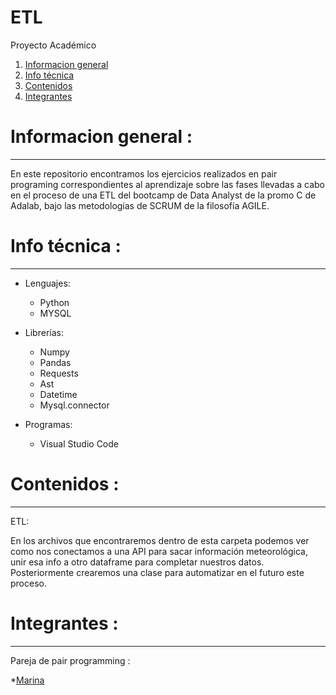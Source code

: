 # ETL
Proyecto Académico

1. [Informacion general](#informacion-general)
2. [Info técnica](#info-técnica)
3. [Contenidos](#contenidos)
4. [Integrantes](#integrantes)


# Informacion general :
***

En este repositorio encontramos los ejercicios realizados en pair programing correspondientes al aprendizaje sobre las fases llevadas a cabo en el proceso de una ETL del bootcamp de Data Analyst de la promo C de Adalab, bajo las metodologías de SCRUM de la filosofía AGILE.


# Info técnica :
*** 

- Lenguajes: 
    - Python
    - MYSQL
             
- Librerías: 
    - Numpy 
    - Pandas
    - Requests
     - Ast
     - Datetime
     - Mysql.connector
- Programas: 
    - Visual Studio Code

# Contenidos :
***

  ETL:
         
  En los archivos que encontraremos dentro de esta carpeta podemos ver como nos conectamos a una API para sacar información meteorológica, unir esa info a otro dataframe para completar nuestros datos. Posteriormente crearemos una clase para automatizar en el futuro este proceso. 
  
  
  
  # Integrantes :
  ***
  
  Pareja de pair programming :
  
  *[Marina](https://github.com/mariferreras)
